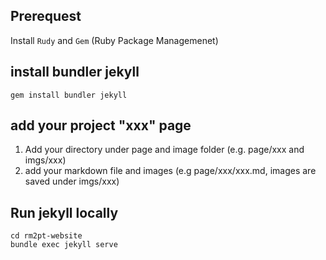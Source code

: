 
## Prerequest 

Install `Rudy` and `Gem` (Ruby Package Managemenet)

## install bundler jekyll 

```
gem install bundler jekyll
```

## add your project "xxx" page

1. Add your directory under page and image folder (e.g. page/xxx and imgs/xxx)
2. add your markdown file and images (e.g page/xxx/xxx.md, images are saved under imgs/xxx)

## Run jekyll locally

```
cd rm2pt-website
bundle exec jekyll serve
```